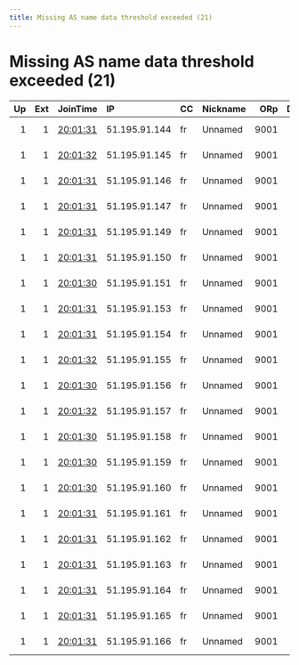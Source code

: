 ```yaml
---
title: Missing AS name data threshold exceeded (21)
---
```


# Missing AS name data threshold exceeded (21)

|   Up |   Ext | JoinTime                                                                                            | IP            | CC   | Nickname   |   ORp |   Dirp | Version   | Contact                   | OS    |   eFamMembers |
|-----:|------:|:----------------------------------------------------------------------------------------------------|:--------------|:-----|:-----------|------:|-------:|:----------|:--------------------------|:------|--------------:|
|    1 |     1 | [20:01:31](https://metrics.torproject.org/rs.html#details/FE9313D50FB0E68F674812BF7CED0D8F2C2B65E6) | 51.195.91.144 | fr   | Unnamed    |  9001 |     80 | 0.4.3.6   | CypherpunkLabs Cypherpunk | Linux |             1 |
|    1 |     1 | [20:01:32](https://metrics.torproject.org/rs.html#details/2DE12251A7AF25B2CDFA9DE0F1B4022685ABAF3B) | 51.195.91.145 | fr   | Unnamed    |  9001 |     80 | 0.4.3.6   | CypherpunkLabs Cypherpunk | Linux |             1 |
|    1 |     1 | [20:01:31](https://metrics.torproject.org/rs.html#details/41E9201B42807012BCAFA6B94BCF9AD00CD787EA) | 51.195.91.146 | fr   | Unnamed    |  9001 |     80 | 0.4.3.6   | CypherpunkLabs Cypherpunk | Linux |             1 |
|    1 |     1 | [20:01:31](https://metrics.torproject.org/rs.html#details/FA611C0BABB9DF7A63AC2877A5AB5A6880FBA51F) | 51.195.91.147 | fr   | Unnamed    |  9001 |     80 | 0.4.3.6   | CypherpunkLabs Cypherpunk | Linux |             1 |
|    1 |     1 | [20:01:31](https://metrics.torproject.org/rs.html#details/8002F46087D145E1CC5F4F11725494059E7A823D) | 51.195.91.149 | fr   | Unnamed    |  9001 |     80 | 0.4.3.6   | CypherpunkLabs Cypherpunk | Linux |             1 |
|    1 |     1 | [20:01:31](https://metrics.torproject.org/rs.html#details/38C36322890194015837A1085907DFA6AE3A9B00) | 51.195.91.150 | fr   | Unnamed    |  9001 |     80 | 0.4.3.6   | CypherpunkLabs Cypherpunk | Linux |             1 |
|    1 |     1 | [20:01:30](https://metrics.torproject.org/rs.html#details/C50ED548D22C1908E58AA194AD3DC966FD267E06) | 51.195.91.151 | fr   | Unnamed    |  9001 |     80 | 0.4.3.6   | CypherpunkLabs Cypherpunk | Linux |             1 |
|    1 |     1 | [20:01:31](https://metrics.torproject.org/rs.html#details/3DF6717E1C62D9ACF65CD5B3C609FBB271D9586D) | 51.195.91.153 | fr   | Unnamed    |  9001 |     80 | 0.4.3.6   | CypherpunkLabs Cypherpunk | Linux |             1 |
|    1 |     1 | [20:01:31](https://metrics.torproject.org/rs.html#details/8D112569E620CB316F1FDC08BCFD93FF54F22ED9) | 51.195.91.154 | fr   | Unnamed    |  9001 |     80 | 0.4.3.6   | CypherpunkLabs Cypherpunk | Linux |             1 |
|    1 |     1 | [20:01:32](https://metrics.torproject.org/rs.html#details/3EE2A784ADB2F56E631F281F2688104A656E19C2) | 51.195.91.155 | fr   | Unnamed    |  9001 |     80 | 0.4.3.6   | CypherpunkLabs Cypherpunk | Linux |             1 |
|    1 |     1 | [20:01:30](https://metrics.torproject.org/rs.html#details/4C6E75E65818844B7D3F3A8A9666525680006EAF) | 51.195.91.156 | fr   | Unnamed    |  9001 |     80 | 0.4.3.6   | CypherpunkLabs Cypherpunk | Linux |             1 |
|    1 |     1 | [20:01:32](https://metrics.torproject.org/rs.html#details/DC74048330C6037ADC505E0AF63E2A9F765F6B57) | 51.195.91.157 | fr   | Unnamed    |  9001 |     80 | 0.4.3.6   | CypherpunkLabs Cypherpunk | Linux |             1 |
|    1 |     1 | [20:01:30](https://metrics.torproject.org/rs.html#details/A3317BF385CFF595CC27997BB5A6C2FB35846D47) | 51.195.91.158 | fr   | Unnamed    |  9001 |     80 | 0.4.3.6   | CypherpunkLabs Cypherpunk | Linux |             1 |
|    1 |     1 | [20:01:30](https://metrics.torproject.org/rs.html#details/DFE448D8C5D81AE687289A225B64F704A7FAC877) | 51.195.91.159 | fr   | Unnamed    |  9001 |     80 | 0.4.3.6   | CypherpunkLabs Cypherpunk | Linux |             1 |
|    1 |     1 | [20:01:30](https://metrics.torproject.org/rs.html#details/60D6F3FEE07527E749BD6BB3E401E5EB389EA45C) | 51.195.91.160 | fr   | Unnamed    |  9001 |     80 | 0.4.3.6   | CypherpunkLabs Cypherpunk | Linux |             1 |
|    1 |     1 | [20:01:31](https://metrics.torproject.org/rs.html#details/1C11D59B0144E9B33BB932A031BA8A3A5B81C65E) | 51.195.91.161 | fr   | Unnamed    |  9001 |     80 | 0.4.3.6   | CypherpunkLabs Cypherpunk | Linux |             1 |
|    1 |     1 | [20:01:31](https://metrics.torproject.org/rs.html#details/1F00A270AFDA1172DEDEC138AFEE977CFFB0FAD1) | 51.195.91.162 | fr   | Unnamed    |  9001 |     80 | 0.4.3.6   | CypherpunkLabs Cypherpunk | Linux |             1 |
|    1 |     1 | [20:01:31](https://metrics.torproject.org/rs.html#details/63E4BD985E436877C471A743F1625F10FA114458) | 51.195.91.163 | fr   | Unnamed    |  9001 |     80 | 0.4.3.6   | CypherpunkLabs Cypherpunk | Linux |             1 |
|    1 |     1 | [20:01:31](https://metrics.torproject.org/rs.html#details/4C52890A00964648E3AED7EB7CB178BA082610E6) | 51.195.91.164 | fr   | Unnamed    |  9001 |     80 | 0.4.3.6   | CypherpunkLabs Cypherpunk | Linux |             1 |
|    1 |     1 | [20:01:31](https://metrics.torproject.org/rs.html#details/C31A5F636926B69C72F992F005D0BDF48040B283) | 51.195.91.165 | fr   | Unnamed    |  9001 |     80 | 0.4.3.6   | CypherpunkLabs Cypherpunk | Linux |             1 |
|    1 |     1 | [20:01:31](https://metrics.torproject.org/rs.html#details/075FDD85EF4B783BCC9040580168F1FC5576B101) | 51.195.91.166 | fr   | Unnamed    |  9001 |     80 | 0.4.3.6   | CypherpunkLabs Cypherpunk | Linux |             1 |
